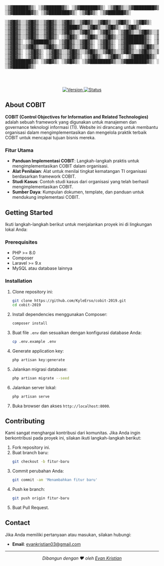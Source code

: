 <p align="center">
  <pre>

 ░▒▓██████▓▒░  ░▒▓██████▓▒░ ░▒▓███████▓▒░ ░▒▓█▓▒░░▒▓████████▓▒░      ░▒▓███████▓▒░ ░▒▓████████▓▒░   ░▒▓█▓▒░ ░▒▓██████▓▒░  
░▒▓█▓▒░░▒▓█▓▒░░▒▓█▓▒░░▒▓█▓▒░░▒▓█▓▒░░▒▓█▓▒░░▒▓█▓▒░   ░▒▓█▓▒░                 ░▒▓█▓▒░░▒▓█▓▒░░▒▓█▓▒░░▒▓████▓▒░░▒▓█▓▒░░▒▓█▓▒░ 
░▒▓█▓▒░       ░▒▓█▓▒░░▒▓█▓▒░░▒▓█▓▒░░▒▓█▓▒░░▒▓█▓▒░   ░▒▓█▓▒░                 ░▒▓█▓▒░░▒▓█▓▒░░▒▓█▓▒░   ░▒▓█▓▒░░▒▓█▓▒░░▒▓█▓▒░ 
░▒▓█▓▒░       ░▒▓█▓▒░░▒▓█▓▒░░▒▓███████▓▒░ ░▒▓█▓▒░   ░▒▓█▓▒░           ░▒▓██████▓▒░ ░▒▓█▓▒░░▒▓█▓▒░   ░▒▓█▓▒░ ░▒▓███████▓▒░ 
░▒▓█▓▒░       ░▒▓█▓▒░░▒▓█▓▒░░▒▓█▓▒░░▒▓█▓▒░░▒▓█▓▒░   ░▒▓█▓▒░          ░▒▓█▓▒░       ░▒▓█▓▒░░▒▓█▓▒░   ░▒▓█▓▒░       ░▒▓█▓▒░ 
░▒▓█▓▒░░▒▓█▓▒░░▒▓█▓▒░░▒▓█▓▒░░▒▓█▓▒░░▒▓█▓▒░░▒▓█▓▒░   ░▒▓█▓▒░          ░▒▓█▓▒░       ░▒▓█▓▒░░▒▓█▓▒░   ░▒▓█▓▒░       ░▒▓█▓▒░ 
 ░▒▓██████▓▒░  ░▒▓██████▓▒░ ░▒▓███████▓▒░ ░▒▓█▓▒░   ░▒▓█▓▒░          ░▒▓████████▓▒░░▒▓████████▓▒░   ░▒▓█▓▒░ ░▒▓██████▓▒░  
                                                                                                                          
                                                                                                                        
  </pre>
</p>

<p align="center">
  <a href="#">
    <img src="https://img.shields.io/badge/Version-1.0.0-blue" alt="Version">
  </a>
  <a href="#">
    <img src="https://img.shields.io/badge/Status-Active-brightgreen" alt="Status">
  </a>
</p>

## About COBIT

**COBIT (Control Objectives for Information and Related Technologies)** adalah sebuah framework yang digunakan untuk manajemen dan governance teknologi informasi (TI). Website ini dirancang untuk membantu organisasi dalam mengimplementasikan dan mengelola praktik terbaik COBIT untuk mencapai tujuan bisnis mereka.

### Fitur Utama
- **Panduan Implementasi COBIT**: Langkah-langkah praktis untuk mengimplementasikan COBIT dalam organisasi.
- **Alat Penilaian**: Alat untuk menilai tingkat kematangan TI organisasi berdasarkan framework COBIT.
- **Studi Kasus**: Contoh studi kasus dari organisasi yang telah berhasil mengimplementasikan COBIT.
- **Sumber Daya**: Kumpulan dokumen, template, dan panduan untuk mendukung implementasi COBIT.

## Getting Started

Ikuti langkah-langkah berikut untuk menjalankan proyek ini di lingkungan lokal Anda:

### Prerequisites
- PHP >= 8.0
- Composer
- Laravel >= 9.x
- MySQL atau database lainnya

### Installation
1. Clone repository ini:
   ```bash
   git clone https://github.com/KyleErso/cobit-2019.git
   cd cobit-2019
   ```

2. Install dependencies menggunakan Composer:
   ```bash
   composer install
   ```

3. Buat file `.env` dan sesuaikan dengan konfigurasi database Anda:
   ```bash
   cp .env.example .env
   ```

4. Generate application key:
   ```bash
   php artisan key:generate
   ```

5. Jalankan migrasi database:
   ```bash
   php artisan migrate --seed
   ```

6. Jalankan server lokal:
   ```bash
   php artisan serve
   ```

7. Buka browser dan akses `http://localhost:8000`.

## Contributing

Kami sangat menghargai kontribusi dari komunitas. Jika Anda ingin berkontribusi pada proyek ini, silakan ikuti langkah-langkah berikut:
1. Fork repository ini.
2. Buat branch baru:
   ```bash
   git checkout -b fitur-baru
   ```
3. Commit perubahan Anda:
   ```bash
   git commit -am 'Menambahkan fitur baru'
   ```
4. Push ke branch:
   ```bash
   git push origin fitur-baru
   ```
5. Buat Pull Request.


## Contact

Jika Anda memiliki pertanyaan atau masukan, silakan hubungi:
- **Email**: evankristian03@gmail.com

---

<p align="center">
  <em>Dibangun dengan ❤️ oleh <a href="https://www.instagram.com/evankristiannn">Evan Kristian</a></em>
</p>
